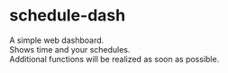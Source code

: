 # schedule-dash
A simple web dashboard.
<br>Shows time and your schedules.
<br>Additional functions will be realized as soon as possible.
